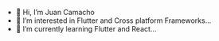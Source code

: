 - 👋 Hi, I’m Juan Camacho
- 👀 I’m interested in Flutter and Cross platform Frameworks...
- 🌱 I’m currently learning Flutter and React...


<!---
kmacho2018/kmacho2018 is a ✨ special ✨ repository because its `README.md` (this file) appears on your GitHub profile.
You can click the Preview link to take a look at your changes.
--->
